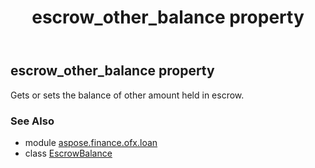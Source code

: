 ﻿---
title: escrow_other_balance property
second_title: Aspose.Finance for Python via .NET API References
description: 
type: docs
weight: 70
url: /python-net/aspose.finance.ofx.loan/escrowbalance/escrow_other_balance/
is_root: false
---

## escrow_other_balance property


Gets or sets the balance of other amount held in escrow.

### See Also
* module [aspose.finance.ofx.loan](../../)
* class [EscrowBalance](/finance/python-net/aspose.finance.ofx.loan/escrowbalance)
